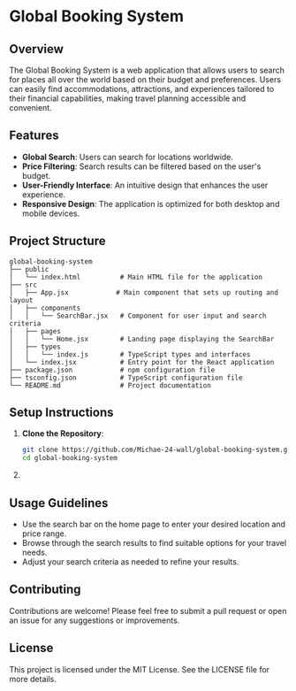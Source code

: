 # Global Booking System

## Overview

The Global Booking System is a web application that allows users to search for places all over the world based on their budget and preferences. Users can easily find accommodations, attractions, and experiences tailored to their financial capabilities, making travel planning accessible and convenient.

## Features

- **Global Search**: Users can search for locations worldwide.
- **Price Filtering**: Search results can be filtered based on the user's budget.
- **User-Friendly Interface**: An intuitive design that enhances the user experience.
- **Responsive Design**: The application is optimized for both desktop and mobile devices.

## Project Structure

```
global-booking-system
├── public
│   └── index.html          # Main HTML file for the application
├── src
│   ├── App.jsx            # Main component that sets up routing and layout
│   ├── components
│   │   └── SearchBar.jsx   # Component for user input and search criteria
│   ├── pages
│   │   └── Home.jsx        # Landing page displaying the SearchBar
│   ├── types
│   │   └── index.js        # TypeScript types and interfaces
│   └── index.jsx           # Entry point for the React application
├── package.json            # npm configuration file
├── tsconfig.json           # TypeScript configuration file
└── README.md               # Project documentation
```

## Setup Instructions

1. **Clone the Repository**:
   ```bash
   git clone https://github.com/Michae-24-wall/global-booking-system.git
   cd global-booking-system
   ```

2.

## Usage Guidelines

- Use the search bar on the home page to enter your desired location and price range.
- Browse through the search results to find suitable options for your travel needs.
- Adjust your search criteria as needed to refine your results.

## Contributing

Contributions are welcome! Please feel free to submit a pull request or open an issue for any suggestions or improvements.

## License

This project is licensed under the MIT License. See the LICENSE file for more details.